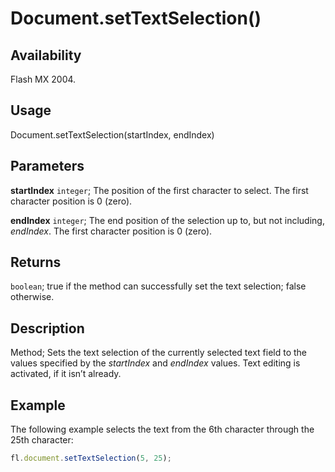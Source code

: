# Document.setTextSelection()

## Availability

Flash MX 2004.

## Usage

Document.setTextSelection(startIndex, endIndex)

## Parameters

**startIndex** `integer`; The position of the first character to select. The first character position is 0 (zero).

**endIndex** `integer`; The end position of the selection up to, but not including, *endIndex*. The first character position is 0 (zero).

## Returns

`boolean`; true if the method can successfully set the text selection; false otherwise.

## Description

Method; Sets the text selection of the currently selected text field to the values specified by the *startIndex* and *endIndex* values. Text editing is activated, if it isn’t already.

## Example

The following example selects the text from the 6th character through the 25th character:

```javascript
fl.document.setTextSelection(5, 25);
```
